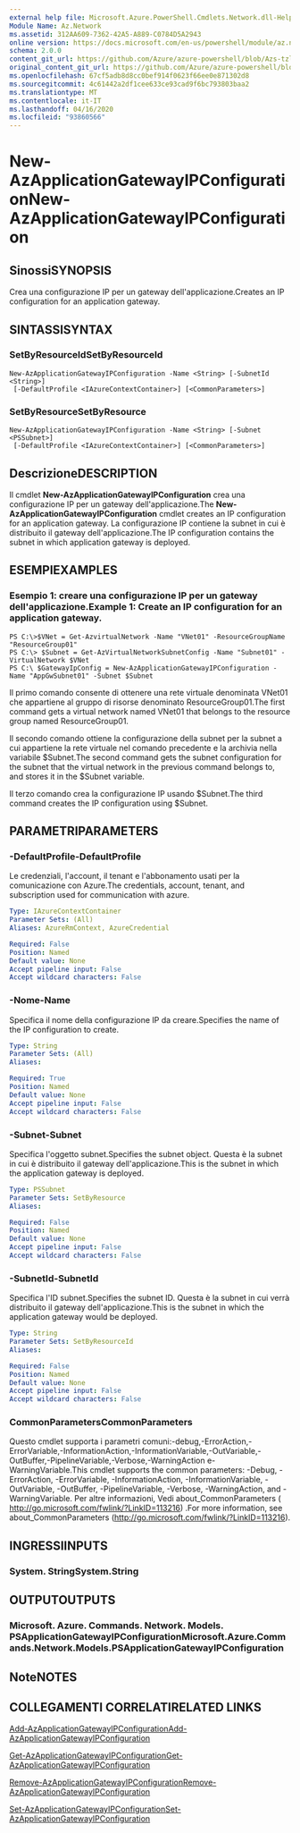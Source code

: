 ```yaml
---
external help file: Microsoft.Azure.PowerShell.Cmdlets.Network.dll-Help.xml
Module Name: Az.Network
ms.assetid: 312AA609-7362-42A5-A889-C0784D5A2943
online version: https://docs.microsoft.com/en-us/powershell/module/az.network/new-azapplicationgatewayipconfiguration
schema: 2.0.0
content_git_url: https://github.com/Azure/azure-powershell/blob/Azs-tzl/src/Network/Network/help/New-AzApplicationGatewayIPConfiguration.md
original_content_git_url: https://github.com/Azure/azure-powershell/blob/Azs-tzl/src/Network/Network/help/New-AzApplicationGatewayIPConfiguration.md
ms.openlocfilehash: 67cf5adb8d8cc0bef914f0623f66ee0e871302d8
ms.sourcegitcommit: 4c61442a2df1cee633ce93cad9f6bc793803baa2
ms.translationtype: MT
ms.contentlocale: it-IT
ms.lasthandoff: 04/16/2020
ms.locfileid: "93860566"
---
```

# <span data-ttu-id="0a8fc-101">New-AzApplicationGatewayIPConfiguration</span><span class="sxs-lookup"><span data-stu-id="0a8fc-101">New-AzApplicationGatewayIPConfiguration</span></span>

## <span data-ttu-id="0a8fc-102">Sinossi</span><span class="sxs-lookup"><span data-stu-id="0a8fc-102">SYNOPSIS</span></span>
<span data-ttu-id="0a8fc-103">Crea una configurazione IP per un gateway dell'applicazione.</span><span class="sxs-lookup"><span data-stu-id="0a8fc-103">Creates an IP configuration for an application gateway.</span></span>

## <span data-ttu-id="0a8fc-104">SINTASSI</span><span class="sxs-lookup"><span data-stu-id="0a8fc-104">SYNTAX</span></span>

### <span data-ttu-id="0a8fc-105">SetByResourceId</span><span class="sxs-lookup"><span data-stu-id="0a8fc-105">SetByResourceId</span></span>
```
New-AzApplicationGatewayIPConfiguration -Name <String> [-SubnetId <String>]
 [-DefaultProfile <IAzureContextContainer>] [<CommonParameters>]
```

### <span data-ttu-id="0a8fc-106">SetByResource</span><span class="sxs-lookup"><span data-stu-id="0a8fc-106">SetByResource</span></span>
```
New-AzApplicationGatewayIPConfiguration -Name <String> [-Subnet <PSSubnet>]
 [-DefaultProfile <IAzureContextContainer>] [<CommonParameters>]
```

## <span data-ttu-id="0a8fc-107">Descrizione</span><span class="sxs-lookup"><span data-stu-id="0a8fc-107">DESCRIPTION</span></span>
<span data-ttu-id="0a8fc-108">Il cmdlet **New-AzApplicationGatewayIPConfiguration** crea una configurazione IP per un gateway dell'applicazione.</span><span class="sxs-lookup"><span data-stu-id="0a8fc-108">The **New-AzApplicationGatewayIPConfiguration** cmdlet creates an IP configuration for an application gateway.</span></span>
<span data-ttu-id="0a8fc-109">La configurazione IP contiene la subnet in cui è distribuito il gateway dell'applicazione.</span><span class="sxs-lookup"><span data-stu-id="0a8fc-109">The IP configuration contains the subnet in which application gateway is deployed.</span></span>

## <span data-ttu-id="0a8fc-110">ESEMPI</span><span class="sxs-lookup"><span data-stu-id="0a8fc-110">EXAMPLES</span></span>

### <span data-ttu-id="0a8fc-111">Esempio 1: creare una configurazione IP per un gateway dell'applicazione.</span><span class="sxs-lookup"><span data-stu-id="0a8fc-111">Example 1: Create an IP configuration for an application gateway.</span></span>
```
PS C:\>$VNet = Get-AzvirtualNetwork -Name "VNet01" -ResourceGroupName "ResourceGroup01"
PS C:\> $Subnet = Get-AzVirtualNetworkSubnetConfig -Name "Subnet01" -VirtualNetwork $VNet 
PS C:\ $GatewayIpConfig = New-AzApplicationGatewayIPConfiguration -Name "AppGwSubnet01" -Subnet $Subnet
```

<span data-ttu-id="0a8fc-112">Il primo comando consente di ottenere una rete virtuale denominata VNet01 che appartiene al gruppo di risorse denominato ResourceGroup01.</span><span class="sxs-lookup"><span data-stu-id="0a8fc-112">The first command gets a virtual network named VNet01 that belongs to the resource group named ResourceGroup01.</span></span>

<span data-ttu-id="0a8fc-113">Il secondo comando ottiene la configurazione della subnet per la subnet a cui appartiene la rete virtuale nel comando precedente e la archivia nella variabile $Subnet.</span><span class="sxs-lookup"><span data-stu-id="0a8fc-113">The second command gets the subnet configuration for the subnet that the virtual network in the previous command belongs to, and stores it in the $Subnet variable.</span></span>

<span data-ttu-id="0a8fc-114">Il terzo comando crea la configurazione IP usando $Subnet.</span><span class="sxs-lookup"><span data-stu-id="0a8fc-114">The third command creates the IP configuration using $Subnet.</span></span>

## <span data-ttu-id="0a8fc-115">PARAMETRI</span><span class="sxs-lookup"><span data-stu-id="0a8fc-115">PARAMETERS</span></span>

### <span data-ttu-id="0a8fc-116">-DefaultProfile</span><span class="sxs-lookup"><span data-stu-id="0a8fc-116">-DefaultProfile</span></span>
<span data-ttu-id="0a8fc-117">Le credenziali, l'account, il tenant e l'abbonamento usati per la comunicazione con Azure.</span><span class="sxs-lookup"><span data-stu-id="0a8fc-117">The credentials, account, tenant, and subscription used for communication with azure.</span></span>

```yaml
Type: IAzureContextContainer
Parameter Sets: (All)
Aliases: AzureRmContext, AzureCredential

Required: False
Position: Named
Default value: None
Accept pipeline input: False
Accept wildcard characters: False
```

### <span data-ttu-id="0a8fc-118">-Nome</span><span class="sxs-lookup"><span data-stu-id="0a8fc-118">-Name</span></span>
<span data-ttu-id="0a8fc-119">Specifica il nome della configurazione IP da creare.</span><span class="sxs-lookup"><span data-stu-id="0a8fc-119">Specifies the name of the IP configuration to create.</span></span>

```yaml
Type: String
Parameter Sets: (All)
Aliases: 

Required: True
Position: Named
Default value: None
Accept pipeline input: False
Accept wildcard characters: False
```

### <span data-ttu-id="0a8fc-120">-Subnet</span><span class="sxs-lookup"><span data-stu-id="0a8fc-120">-Subnet</span></span>
<span data-ttu-id="0a8fc-121">Specifica l'oggetto subnet.</span><span class="sxs-lookup"><span data-stu-id="0a8fc-121">Specifies the subnet object.</span></span>
<span data-ttu-id="0a8fc-122">Questa è la subnet in cui è distribuito il gateway dell'applicazione.</span><span class="sxs-lookup"><span data-stu-id="0a8fc-122">This is the subnet in which the application gateway is deployed.</span></span>

```yaml
Type: PSSubnet
Parameter Sets: SetByResource
Aliases: 

Required: False
Position: Named
Default value: None
Accept pipeline input: False
Accept wildcard characters: False
```

### <span data-ttu-id="0a8fc-123">-SubnetId</span><span class="sxs-lookup"><span data-stu-id="0a8fc-123">-SubnetId</span></span>
<span data-ttu-id="0a8fc-124">Specifica l'ID subnet.</span><span class="sxs-lookup"><span data-stu-id="0a8fc-124">Specifies the subnet ID.</span></span>
<span data-ttu-id="0a8fc-125">Questa è la subnet in cui verrà distribuito il gateway dell'applicazione.</span><span class="sxs-lookup"><span data-stu-id="0a8fc-125">This is the subnet in which the application gateway would be deployed.</span></span>

```yaml
Type: String
Parameter Sets: SetByResourceId
Aliases: 

Required: False
Position: Named
Default value: None
Accept pipeline input: False
Accept wildcard characters: False
```

### <span data-ttu-id="0a8fc-126">CommonParameters</span><span class="sxs-lookup"><span data-stu-id="0a8fc-126">CommonParameters</span></span>
<span data-ttu-id="0a8fc-127">Questo cmdlet supporta i parametri comuni:-debug,-ErrorAction,-ErrorVariable,-InformationAction,-InformationVariable,-OutVariable,-OutBuffer,-PipelineVariable,-Verbose,-WarningAction e-WarningVariable.</span><span class="sxs-lookup"><span data-stu-id="0a8fc-127">This cmdlet supports the common parameters: -Debug, -ErrorAction, -ErrorVariable, -InformationAction, -InformationVariable, -OutVariable, -OutBuffer, -PipelineVariable, -Verbose, -WarningAction, and -WarningVariable.</span></span> <span data-ttu-id="0a8fc-128">Per altre informazioni, Vedi about_CommonParameters ( http://go.microsoft.com/fwlink/?LinkID=113216) .</span><span class="sxs-lookup"><span data-stu-id="0a8fc-128">For more information, see about_CommonParameters (http://go.microsoft.com/fwlink/?LinkID=113216).</span></span>

## <span data-ttu-id="0a8fc-129">INGRESSI</span><span class="sxs-lookup"><span data-stu-id="0a8fc-129">INPUTS</span></span>

### <span data-ttu-id="0a8fc-130">System. String</span><span class="sxs-lookup"><span data-stu-id="0a8fc-130">System.String</span></span>

## <span data-ttu-id="0a8fc-131">OUTPUT</span><span class="sxs-lookup"><span data-stu-id="0a8fc-131">OUTPUTS</span></span>

### <span data-ttu-id="0a8fc-132">Microsoft. Azure. Commands. Network. Models. PSApplicationGatewayIPConfiguration</span><span class="sxs-lookup"><span data-stu-id="0a8fc-132">Microsoft.Azure.Commands.Network.Models.PSApplicationGatewayIPConfiguration</span></span>

## <span data-ttu-id="0a8fc-133">Note</span><span class="sxs-lookup"><span data-stu-id="0a8fc-133">NOTES</span></span>

## <span data-ttu-id="0a8fc-134">COLLEGAMENTI CORRELATI</span><span class="sxs-lookup"><span data-stu-id="0a8fc-134">RELATED LINKS</span></span>

[<span data-ttu-id="0a8fc-135">Add-AzApplicationGatewayIPConfiguration</span><span class="sxs-lookup"><span data-stu-id="0a8fc-135">Add-AzApplicationGatewayIPConfiguration</span></span>](./Add-AzApplicationGatewayIPConfiguration.md)

[<span data-ttu-id="0a8fc-136">Get-AzApplicationGatewayIPConfiguration</span><span class="sxs-lookup"><span data-stu-id="0a8fc-136">Get-AzApplicationGatewayIPConfiguration</span></span>](./Get-AzApplicationGatewayIPConfiguration.md)

[<span data-ttu-id="0a8fc-137">Remove-AzApplicationGatewayIPConfiguration</span><span class="sxs-lookup"><span data-stu-id="0a8fc-137">Remove-AzApplicationGatewayIPConfiguration</span></span>](./Remove-AzApplicationGatewayIPConfiguration.md)

[<span data-ttu-id="0a8fc-138">Set-AzApplicationGatewayIPConfiguration</span><span class="sxs-lookup"><span data-stu-id="0a8fc-138">Set-AzApplicationGatewayIPConfiguration</span></span>](./Set-AzApplicationGatewayIPConfiguration.md)


